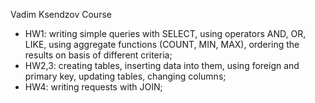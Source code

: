 Vadim Ksendzov Course
- HW1: writing simple queries with SELECT, using operators AND, OR, LIKE, using aggregate functions (COUNT, MIN, MAX), ordering the results on basis of different criteria;
- HW2,3: creating tables, inserting data into them, using foreign and primary key, updating tables, changing columns;
- HW4: writing requests with JOIN;
